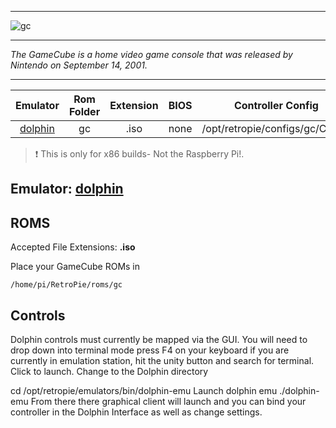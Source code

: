 ***
![gc](https://cloud.githubusercontent.com/assets/10035308/18609175/be037df8-7cb8-11e6-918b-a57a12ebb601.png)
***
_The GameCube is a home video game console that was released by Nintendo on September 14, 2001._
***

| Emulator | Rom Folder | Extension | BIOS |  Controller Config |
| :---: | :---: | :---: | :---: | :---: |
| [dolphin](https://github.com/dolphin-emu/dolphin.git) | gc  | .iso | none | /opt/retropie/configs/gc/Config |

> :exclamation: This is only for x86 builds- Not the Raspberry Pi!.

## Emulator: [dolphin](https://github.com/dolphin-emu/dolphin.git)

## ROMS

Accepted File Extensions: **.iso**

Place your GameCube ROMs in
```
/home/pi/RetroPie/roms/gc
```
## Controls
Dolphin controls must currently be mapped via the GUI. You will need to drop down into terminal mode press F4 on your keyboard if you are currently in emulation station, hit the unity button and search for terminal. Click to launch. Change to the Dolphin directory

cd /opt/retropie/emulators/bin/dolphin-emu 
Launch dolphin emu
./dolphin-emu 
From there there graphical client will launch and you can bind your controller in the Dolphin Interface as well as change settings.